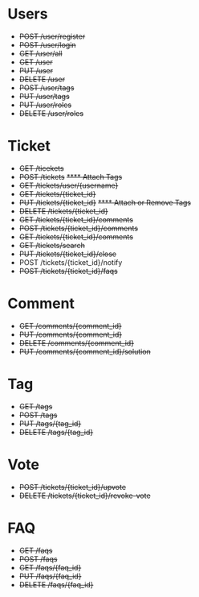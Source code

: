 # Users

* ~~POST /user/register~~
* ~~POST /user/login~~
* ~~GET /user/all~~
* ~~GET /user~~
* ~~PUT /user~~
* ~~DELETE /user~~
* ~~POST /user/tags~~
* ~~PUT /user/tags~~
* ~~PUT /user/roles~~
* ~~DELETE /user/roles~~

# Ticket
* ~~GET /ticekets~~
* ~~POST /tickets~~    ~~**** Attach Tags~~
* ~~GET /tickets/user/{username}~~
* ~~GET /tickets/{ticket_id}~~
* ~~PUT /tickets/{ticket_id}~~    ~~**** Attach or Remove Tags~~
* ~~DELETE /tickets/{ticket_id}~~
* ~~GET /tickets/{ticket_id}/comments~~
* ~~POST /tickets/{ticket_id}/comments~~
* ~~GET /tickets/{ticket_id}/comments~~
* ~~GET /tickets/search~~
* ~~PUT /tickets/{ticket_id}/close~~
* POST /tickets/{ticket_id}/notify
* ~~POST /tickets/{ticket_id}/faqs~~

# Comment
* ~~GET /comments/{comment_id}~~
* ~~PUT /comments/{comment_id}~~
* ~~DELETE /comments/{comment_id}~~
* ~~PUT /comments/{comment_id}/solution~~

# Tag
* ~~GET /tags~~
* ~~POST /tags~~
* ~~PUT /tags/{tag_id}~~
* ~~DELETE /tags/{tag_id}~~

# Vote
* ~~POST /tickets/{ticket_id}/upvote~~
* ~~DELETE /tickets/{ticket_id}/revoke-vote~~

# FAQ
* ~~GET /faqs~~
* ~~POST /faqs~~
* ~~GET /faqs/{faq_id}~~
* ~~PUT /faqs/{faq_id}~~
* ~~DELETE /faqs/{faq_id}~~
